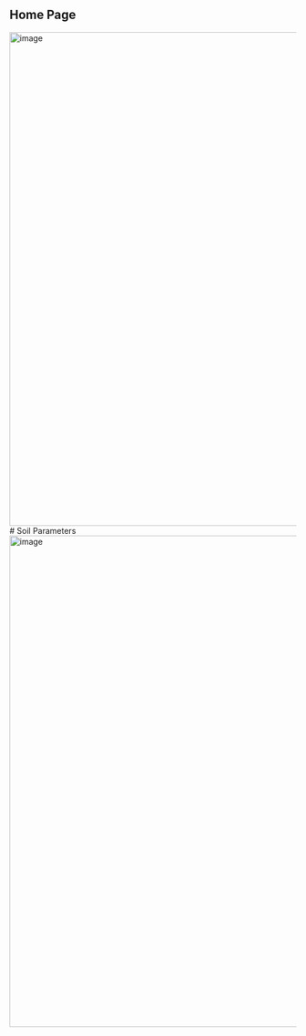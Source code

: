 ## Home Page
<img width="1919" height="867" alt="image" src="https://github.com/user-attachments/assets/ebdc373e-fccc-4b53-98a3-7b92d7747d78" />
<br>
# Soil Parameters
<img width="1919" height="863" alt="image" src="https://github.com/user-attachments/assets/22ac1790-5220-49bf-b7ab-9008c8283765" />
